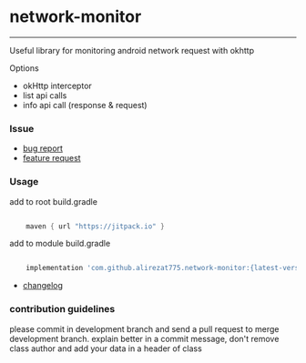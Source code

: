 # network-monitor

--------------------------------------------------------------------
Useful library for monitoring android network request with okhttp

Options
- okHttp interceptor
- list api calls
- info api call (response & request)
 
### Issue
- [bug report](.github/ISSUE_TEMPLATE/bug_report.md)
- [feature request](.github/ISSUE_TEMPLATE/feature_request.md)


### Usage

add to root build.gradle
```groovy

    maven { url "https://jitpack.io" }

```

add to module build.gradle
```groovy

    implementation 'com.github.alirezat775.network-monitor:{latest-version}'

```

- [changelog](CHANGELOG)

### contribution guidelines

please commit in development branch and send a pull request to merge development branch.
explain better in a commit message, don't remove class author and add your data in a header of class